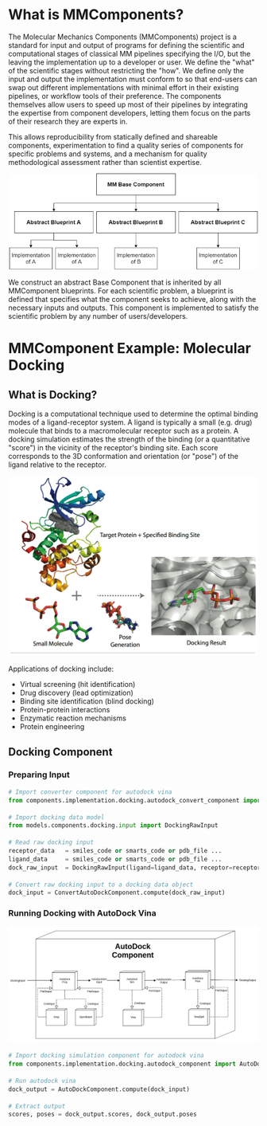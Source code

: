 # What is MMComponents?
The Molecular Mechanics Components (MMComponents) project is a standard for input and output of programs for defining the scientific and computational stages of classical MM pipelines specifying the I/O, but the leaving the implementation up to a developer or user. We define the "what" of the scientific stages without restricting the "how". We define only the input and output the implementation must conform to so that end-users can swap out different implementations with minimal effort in their existing pipelines, or workflow tools of their preference. The components themselves allow users to speed up most of their pipelines by integrating the expertise from component developers, letting them focus on the parts of their research they are experts in.

This allows reproducibility from statically defined and shareable components, experimentation to find a quality series of components for specific problems and systems, and a mechanism for quality methodological assessment rather than scientist expertise.

<p align="center">
    <img src="data/imgs/mm_component_hierarchy.png" width="500">
</p>

We construct an abstract Base Component that is inherited by all MMComponent blueprints. For each scientific problem, a blueprint is defined that specifies what the component seeks to achieve, along with the necessary inputs and outputs. This component is implemented to satisfy the scientific problem by any number of users/developers.
 
# MMComponent Example: Molecular Docking
## What is Docking?
Docking is a computational technique used to determine the optimal binding modes of a ligand-receptor system. A ligand is typically a small (e.g. drug) molecule that binds to a macromolecular receptor such as a protein. A docking simulation estimates the strength of the binding (or a quantitative "score") in the vicinity of the receptor's binding site. Each score corresponds to the 3D conformation and orientation (or "pose") of the ligand relative to the receptor.

<p align="center">
<img src="data/imgs/docking-sys.png" width="500">
</p>
    
Applications of docking include:

- Virtual screening (hit identification)
- Drug discovery (lead optimization)
- Binding site identification (blind docking)
- Protein-protein interactions
- Enzymatic reaction mechanisms
- Protein engineering

## Docking Component
### Preparing Input

```python
# Import converter component for autodock vina
from components.implementation.docking.autodock_convert_component import ConvertAutoDockComponent

# Import docking data model
from models.components.docking.input import DockingRawInput

# Read raw docking input
receptor_data   = smiles_code or smarts_code or pdb_file ...
ligand_data     = smiles_code or smarts_code or pdb_file ...
dock_raw_input  = DockingRawInput(ligand=ligand_data, receptor=receptor_data)

# Convert raw docking input to a docking data object
dock_input = ConvertAutoDockComponent.compute(dock_raw_input)
```

### Running Docking with AutoDock Vina

<p align="center">
<img src="data/imgs/autodock.png">
</p>

```python
# Import docking simulation component for autodock vina
from components.implementation.docking.autodock_component import AutoDockComponent

# Run autodock vina
dock_output = AutoDockComponent.compute(dock_input)

# Extract output
scores, poses = dock_output.scores, dock_output.poses
```
